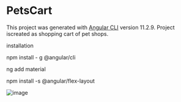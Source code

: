 # PetsCart

This project was generated with [Angular CLI](https://github.com/angular/angular-cli) version 11.2.9. 
Project iscreated as shopping cart of pet shops.

installation

npm install - g @angular/cli

ng  add material

npm install -s @angular/flex-layout



![image](https://user-images.githubusercontent.com/31878910/119812180-81e5e100-bf05-11eb-8c8b-9c949291647c.png)
